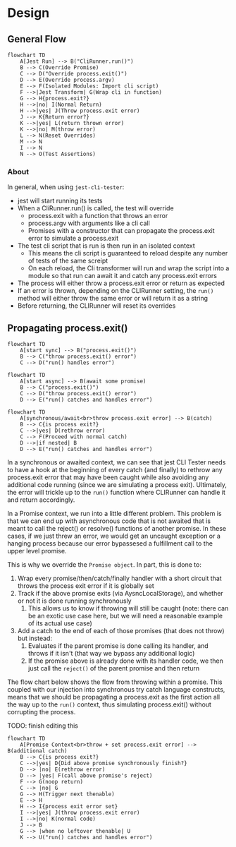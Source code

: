 # Design

## General Flow

```mermaid
flowchart TD
    A[Jest Run] --> B("CliRunner.run()")
    B --> C(Override Promise)
    C --> D("Override process.exit()")
    D --> E(Override process.argv)
    E --> F(Isolated Modules: Import cli script)
    F -->|Jest Transform| G(Wrap cli in function)
    G --> H{process.exit?}
    H -->|no| I(Normal Return)
    H -->|yes| J(Throw process.exit error)
    J --> K{Return error?}
    K -->|yes| L(return thrown error)
    K -->|no| M(throw error)
    L --> N(Reset Overrides)
    M --> N
    I --> N
    N --> O(Test Assertions)
```

### About

In general, when using `jest-cli-tester`:

* jest will start running its tests
* When a CliRunner.run() is called, the test will override
    * process.exit with a function that throws an error
    * process.argv with arguments like a cli call
    * Promises with a constructor that can propagate the process.exit error to simulate a process.exit
* The test cli script that is run is then run in an isolated context
  * This means the cli script is guaranteed to reload despite any number of tests of the same screipt
  * On each reload, the Cli transformer will run and wrap the script into a module so that run can await it and catch any process.exit errors
* The process will either throw a process.exit error or return as expected
* If an error is thrown, depending on the CLIRunner setting, the `run()` method will either throw the same error or will return it as a string
* Before returning, the CLIRunner will reset its overrides

## Propagating process.exit()

```mermaid
flowchart TD
    A[start sync] --> B("process.exit()")
    B --> C("throw process.exit() error")
    C --> D("run() handles error")
```

```mermaid
flowchart TD
    A[start async] --> B(await some promise)
    B --> C("process.exit()")
    C --> D("throw process.exit() error")
    D --> E("run() catches and handles error")
```

```mermaid
flowchart TD
    A[synchronous/await<br>throw process.exit error] --> B(catch)
    B --> C{is process exit?}
    C -->|yes| D(rethrow error)
    C --> F(Proceed with normal catch) 
    D -->|if nested| B
    D --> E("run() catches and handles error")

```

In a synchronous or awaited context, we can see that jest CLI Tester needs to have a hook at the beginning of every catch (and finally) to rethrow any 
process.exit error that may have been caught while also avoiding any additional code running (since we are simulating a process exit).
Ultimately, the error will trickle up to the `run()` function where CLIRunner can handle it and return accordingly.

In a Promise context, we run into a little different problem.  This problem is that we can end up with asynchronous code that
is not awaited that is meant to call the reject() or resolve() functions of another promise.  In these cases, if we just threw
an error, we would get an uncaught exception or a hanging process because our error bypassesed a fulfillment call to the upper level
promise.

This is why we override the `Promise object`.  In part, this is done to:

1. Wrap every promise/then/catch/finally handler with a short circuit that throws the process exit error if it is globally set
2. Track if the above promise exits (via AysncLocalStorage), and whether or not it is done running synchronously
   1. This allows us to know if throwing will still be caught (note: there can be an exotic use case here, but we will need a reasonable example of its actual use case)
3. Add a catch to the end of each of those promises (that does not throw) but instead:
   1. Evaluates if the parent promise is done calling its handler, and throws if it isn't (that way we bypass any additional logic)
   2. If the promise above is already done with its handler code, we then just call the `reject()` of the parent promise and then return

The flow chart below shows the flow from throwing within a promise.  This coupled with our injection into synchronous try catch language
constructs, means that we should be propagating a process.exit as the first action all the way up to the `run()` context, thus simulating
process.exit() without corrupting the process.

TODO: finish editing this
```mermaid
flowchart TD
    A[Promise Context<br>throw + set process.exit error] --> B(additional catch)
    B --> C{is process exit?}
    C -->|yes| D{Did above promise synchronously finish?}
    D --> |no| E(rethrow error)
    D --> |yes| F(call above promise's reject)
    F --> G(noop return)
    C --> |no| G
    G --> H(Trigger next thenable)
    E --> H
    H --> I{process exit error set}
    I -->|yes| J(throw process.exit error)
    I -->|no| K(normal code)
    J --> B
    G --> |when no leftover thenable| U
    K --> U("run() catches and handles error")
```